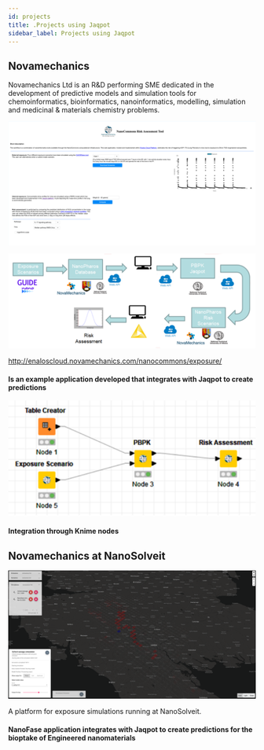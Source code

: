 ```yaml
---
id: projects
title: .Projects using Jaqpot
sidebar_label: Projects using Jaqpot
---
```


## Novamechanics

Novamechanics Ltd is an R&D performing SME dedicated in the development of predictive models and simulation tools for chemoinformatics, bioinformatics, nanoinformatics, modelling, simulation and medicinal & materials chemistry problems. 


![Nova](./assets/novam.png)

![Nova1](./assets/novam2.png)

http://enaloscloud.novamechanics.com/nanocommons/exposure/


#### Is an example application developed that integrates with Jaqpot to create predictions

![Nova1](./assets/novam1.png)


#### Integration through Knime nodes

## Novamechanics at NanoSolveit

![NovaFase](./assets/NanoFase.png)

A platform for exposure simulations running at NanoSolveit.

#### NanoFase application integrates with Jaqpot to create predictions for the bioptake of Engineered nanomaterials 